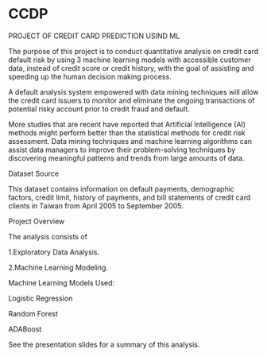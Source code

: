 # CCDP
PROJECT OF CREDIT CARD PREDICTION USIND ML

The purpose of this project is to conduct quantitative analysis on credit card default risk by using 3 machine learning models with accessible customer data, instead of credit score or credit history, with the goal of assisting and speeding up the human decision making process.

A default analysis system empowered with data mining techniques will allow the credit card issuers to monitor and eliminate the ongoing transactions of potential risky account prior to credit fraud and default.

More studies that are recent have reported that Artificial Intelligence (AI) methods might perform better than the          statistical methods for credit risk assessment. Data mining techniques and machine learning algorithms can assist data managers to improve their problem-solving techniques by discovering meaningful patterns and trends from large amounts of data.

Dataset Source

This dataset contains information on default payments, demographic factors, credit limit, history of payments, and bill statements of credit card clients in Taiwan from April 2005 to September 2005.

Project Overview

The analysis consists of 

  1.Exploratory Data Analysis. 
  
  2.Machine Learning Modeling. 

Machine Learning Models Used:

Logistic Regression

Random Forest

ADABoost

See the presentation slides for a summary of this analysis.
